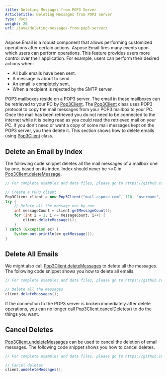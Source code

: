 ```yaml
---
title: Deleting Messages from POP3 Server
ArticleTitle: Deleting Messages from POP3 Server
type: docs
weight: 20
url: /java/deleting-messages-from-pop3-server/
---
```



Aspose.Email is a robust component that allows performing customized operations after certain actions. Aspose.Email fires many events upon which users can perform operations. This feature provides users more control over their application. For example, users can perform their desired actions when:

- All bulk emails have been sent.
- A message is about to send.
- An email is completely sent.
- When a recipient is rejected by the SMTP server.

POP3 mailboxes reside on a POP3 server. The email in these mailboxes can be retrieved to your PC by [Pop3Client](https://reference.aspose.com/email/java/com.aspose.email/pop3client/). The [Pop3Client](https://reference.aspose.com/email/java/com.aspose.email/pop3client/) class uses POP3 protocol to copy the mail messages from your POP3 mailbox to your PC. Once the mail has been retrieved you do not need to be connected to the internet while it is being read as you could read the retrieved mail on your PC. If you don't need or want a copy of some mail messages kept on the POP3 server, you then delete it. This section shows how to delete emails using [Pop3Client](https://reference.aspose.com/email/java/com.aspose.email/pop3client/) class.

## **Delete an Email by Index**

The following code snippet deletes all the mail messages of a mailbox one by one, based on its index. Index should never be <=0 in [Pop3Client.deleteMessage](https://reference.aspose.com/email/java/com.aspose.email/pop3client/#deleteMessage-int-).

~~~Java
// For complete examples and data files, please go to https://github.com/aspose-email/Aspose.Email-for-Java

// Create a POP3 client
Pop3Client client = new Pop3Client("mail.aspose.com", 110, "username", "psw");
try {
    // Delete all the message one by one
    int messageCount = client.getMessageCount();
    for (int i = 1; i <= messageCount; i++) {
        client.deleteMessage(i);
    }
} catch (Exception ex) {
    System.out.println(ex.getMessage());
}
~~~

## **Delete All Emails**

We might also call [Pop3Client.deleteMessages](https://reference.aspose.com/email/java/com.aspose.email/pop3client/#undeleteMessages--) to delete all the messages. The following code snippet shows you how to delete all emails.

~~~Java
// For complete examples and data files, please go to https://github.com/aspose-email/Aspose.Email-for-Java

// Delete all the messages
client.deleteMessages();
~~~

If the connection to the POP3 server is broken immediately after delete operations, you can no longer call [Pop3Client](https://reference.aspose.com/email/java/com.aspose.email/pop3client/).cancelDeletes() to do the things you want.

## **Cancel Deletes**

[Pop3Client.undeleteMessages](https://reference.aspose.com/email/java/com.aspose.email/pop3client/#undeleteMessages--) can be used to cancel the deletion of email messages. The following code snippet shows you how to cancel deletes.

~~~Java
// For complete examples and data files, please go to https://github.com/aspose-email/Aspose.Email-for-Java

// Cancel deletes
client.undeleteMessages();
~~~
